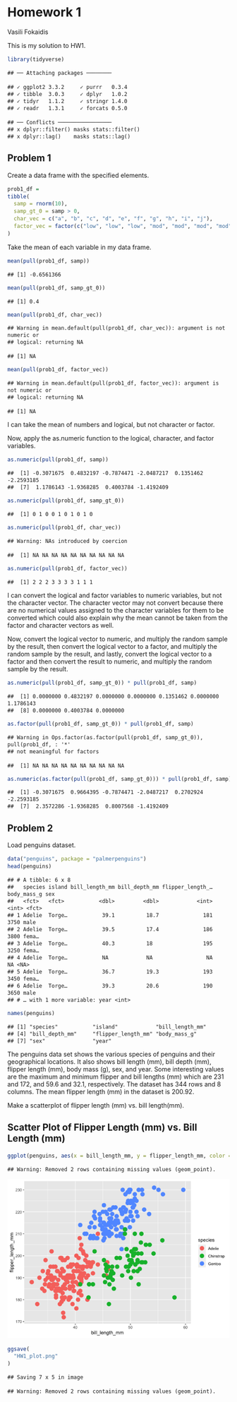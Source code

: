 Homework 1
================
Vasili Fokaidis

This is my solution to HW1.

``` r
library(tidyverse)
```

    ## ── Attaching packages ────────

    ## ✓ ggplot2 3.3.2     ✓ purrr   0.3.4
    ## ✓ tibble  3.0.3     ✓ dplyr   1.0.2
    ## ✓ tidyr   1.1.2     ✓ stringr 1.4.0
    ## ✓ readr   1.3.1     ✓ forcats 0.5.0

    ## ── Conflicts ─────────────────
    ## x dplyr::filter() masks stats::filter()
    ## x dplyr::lag()    masks stats::lag()

## Problem 1

Create a data frame with the specified elements.

``` r
prob1_df =
tibble(
  samp = rnorm(10),
  samp_gt_0 = samp > 0,
  char_vec = c("a", "b", "c", "d", "e", "f", "g", "h", "i", "j"),
  factor_vec = factor(c("low", "low", "low", "mod", "mod", "mod", "mod", "high", "high", "high"))
)
```

Take the mean of each variable in my data frame.

``` r
mean(pull(prob1_df, samp))
```

    ## [1] -0.6561366

``` r
mean(pull(prob1_df, samp_gt_0))
```

    ## [1] 0.4

``` r
mean(pull(prob1_df, char_vec))
```

    ## Warning in mean.default(pull(prob1_df, char_vec)): argument is not numeric or
    ## logical: returning NA

    ## [1] NA

``` r
mean(pull(prob1_df, factor_vec))
```

    ## Warning in mean.default(pull(prob1_df, factor_vec)): argument is not numeric or
    ## logical: returning NA

    ## [1] NA

I can take the mean of numbers and logical, but not character or factor.

Now, apply the as.numeric function to the logical, character, and factor
variables.

``` r
as.numeric(pull(prob1_df, samp))
```

    ##  [1] -0.3071675  0.4832197 -0.7874471 -2.0487217  0.1351462 -2.2593185
    ##  [7]  1.1786143 -1.9368285  0.4003784 -1.4192409

``` r
as.numeric(pull(prob1_df, samp_gt_0))
```

    ##  [1] 0 1 0 0 1 0 1 0 1 0

``` r
as.numeric(pull(prob1_df, char_vec))
```

    ## Warning: NAs introduced by coercion

    ##  [1] NA NA NA NA NA NA NA NA NA NA

``` r
as.numeric(pull(prob1_df, factor_vec))
```

    ##  [1] 2 2 2 3 3 3 3 1 1 1

I can convert the logical and factor variables to numeric variables, but
not the character vector. The character vector may not convert because
there are no numerical values assigned to the character variables for
them to be converted which could also explain why the mean cannot be
taken from the factor and character vectors as well.

Now, convert the logical vector to numeric, and multiply the random
sample by the result, then convert the logical vector to a factor, and
multiply the random sample by the result, and lastly, convert the
logical vector to a factor and then convert the result to numeric, and
multiply the random sample by the result.

``` r
as.numeric(pull(prob1_df, samp_gt_0)) * pull(prob1_df, samp)
```

    ##  [1] 0.0000000 0.4832197 0.0000000 0.0000000 0.1351462 0.0000000 1.1786143
    ##  [8] 0.0000000 0.4003784 0.0000000

``` r
as.factor(pull(prob1_df, samp_gt_0)) * pull(prob1_df, samp)
```

    ## Warning in Ops.factor(as.factor(pull(prob1_df, samp_gt_0)), pull(prob1_df, : '*'
    ## not meaningful for factors

    ##  [1] NA NA NA NA NA NA NA NA NA NA

``` r
as.numeric(as.factor(pull(prob1_df, samp_gt_0))) * pull(prob1_df, samp)
```

    ##  [1] -0.3071675  0.9664395 -0.7874471 -2.0487217  0.2702924 -2.2593185
    ##  [7]  2.3572286 -1.9368285  0.8007568 -1.4192409

## Problem 2

Load penguins dataset.

``` r
data("penguins", package = "palmerpenguins")
head(penguins)
```

    ## # A tibble: 6 x 8
    ##   species island bill_length_mm bill_depth_mm flipper_length_… body_mass_g sex  
    ##   <fct>   <fct>           <dbl>         <dbl>            <int>       <int> <fct>
    ## 1 Adelie  Torge…           39.1          18.7              181        3750 male 
    ## 2 Adelie  Torge…           39.5          17.4              186        3800 fema…
    ## 3 Adelie  Torge…           40.3          18                195        3250 fema…
    ## 4 Adelie  Torge…           NA            NA                 NA          NA <NA> 
    ## 5 Adelie  Torge…           36.7          19.3              193        3450 fema…
    ## 6 Adelie  Torge…           39.3          20.6              190        3650 male 
    ## # … with 1 more variable: year <int>

``` r
names(penguins)
```

    ## [1] "species"           "island"            "bill_length_mm"   
    ## [4] "bill_depth_mm"     "flipper_length_mm" "body_mass_g"      
    ## [7] "sex"               "year"

The penguins data set shows the various species of penguins and their
geographical locations. It also shows bill length (mm), bill depth (mm),
flipper length (mm), body mass (g), sex, and year. Some interesting
values are the maximum and minimum flipper and bill lengths (mm) which
are 231 and 172, and 59.6 and 32.1, respectively. The dataset has 344
rows and 8 columns. The mean flipper length (mm) in the dataset is
200.92.

Make a scatterplot of flipper length (mm) vs. bill length(mm).

## Scatter Plot of Flipper Length (mm) vs. Bill Length (mm)

``` r
ggplot(penguins, aes(x = bill_length_mm, y = flipper_length_mm, color = species)) + geom_point(size = 4)
```

    ## Warning: Removed 2 rows containing missing values (geom_point).

![](p8105_hw1_vf2280_files/figure-gfm/unnamed-chunk-4-1.png)<!-- -->

``` r
ggsave(
  "HW1_plot.png"
)
```

    ## Saving 7 x 5 in image

    ## Warning: Removed 2 rows containing missing values (geom_point).
